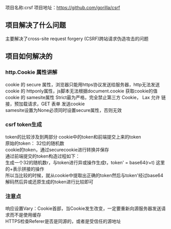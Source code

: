 项目名称:crsf
项目地址：https://github.com/gorilla/csrf
## 项目解决了什么问题
主要解决了cross-site request forgery (CSRF)跨站请求伪造攻击的问题
## 项目如何解决的
### http.Cookie 属性讲解
cookie 的 secure 属性，浏览器只能用https协议发送给服务器，http无法发送  
cookie 的 httponly属性，js脚本无法根据document.cookie 获取cookie的值  
cookie 的 samesite属性  Strict最为严格，完全禁止第三方 Cookie， Lax 允许 链接，预加载请求，GET 表单 发送cookie  
samesite设置为None必须同时设置secure属性，否则无效  
### csrf token生成
token的比较涉及到两部分 cookie中的token和前端提交上来的token  
原始的token： 32位的随机数  
cookie的token，通过securecookie进行转换并保存  
通过前端提交的token构造过程如下：  
生成一个32的随机数r，与token进行异或操作生成t，token' = base64(r+t) 这里的+表示拼接的操作  
所以当比较的时候，就从cookie中提取出正确的token然后与token'经过base64解码然后异或还原生成的token进行比较即可  
### 注意点
响应设置Vary：Cookie首部，当Cookie发生改变，一定要重新向源服务器发送请求而不是使用缓存  
HTTPS检查Referer是否是同源的，或者是受信任的源地址

